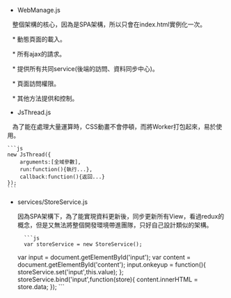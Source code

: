 * WebManage.js

    整個架構的核心，因為是SPA架構，所以只會在index.html實例化一次。
    
    * 動態頁面的載入。
    
    * 所有ajax的請求。
    
    * 提供所有共同service(後端的訪問、資料同步中心)。
    
    * 頁面訪問權限。
    
    * 其他方法提供和控制。
    
* JsThread.js

    為了能在處理大量運算時，CSS動畫不會停頓，而將Worker打包起來，易於使用。
    
	```js
	new JsThread({
		arguments:[全域參數],
		run:function(){執行...},
		callback:function(){返回...}
	});
	```
* services/StoreService.js

	因為SPA架構下，為了能實現資料更新後，同步更新所有View，看過redux的概念，但是又無法將整個開發環境帶進團隊，只好自己設計類似的架構。
    
    	```js
    	var storeService = new StoreService();
	var input = document.getElementById('input');
    	var content = document.getElementById('content');
    	input.onkeyup = function(){
		storeService.set('input',this.value);
    	};
    	storeService.bind('input',function(store){
		content.innerHTML = store.data;
    	});
    	```
